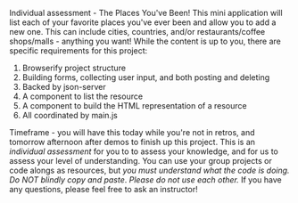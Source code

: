 
Individual assessment - The Places You've Been! This mini application will list each of your favorite places you've ever been and allow you to add a new one. This can include cities, countries, and/or restaurants/coffee shops/malls - anything you want! While the content is up to you, there are specific requirements for this project:

1. Browserify project structure
2. Building forms, collecting user input, and both posting and deleting
3. Backed by json-server
4. A component to list the resource
5. A component to build the HTML representation of a resource
6. All coordinated by main.js

Timeframe - you will have this today while you're not in retros, and tomorrow afternoon after demos to finish up this project. This is an *individual assessment* for you to to assess your knowledge, and for us to assess your level of understanding. You can use your group projects or code alongs as resources, but _you must understand what the code is doing. Do NOT blindly copy and paste_. *Please do not use each other.* If you have any questions, please feel free to ask an instructor!